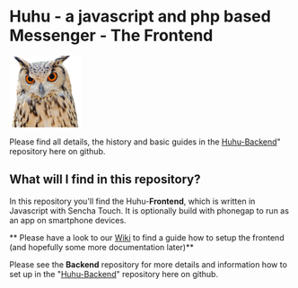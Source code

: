 # Huhu - a javascript and php based Messenger - The Frontend

![image](https://raw.githubusercontent.com/JanST123/Huhu_Frontend/master/icons/icon.png)

Please find all details, the history and basic guides in the [Huhu-Backend](https://github.com/JanST123/Huhu)" repository here on github.


## What will I find in this repository?

In this repository you'll find the Huhu-**Frontend**, which is written in Javascript with Sencha Touch. It is optionally build with phonegap to run as an app on smartphone devices.

** Please have a look to our [Wiki](https://github.com/JanST123/Huhu_Frontend/wiki) to find a guide how to setup the frontend (and hopefully some more documentation later)**

Please see the **Backend** repository for more details and information how to set up in the "[Huhu-Backend](https://github.com/JanST123/Huhu)" repository here on github.


